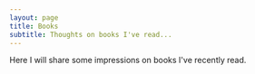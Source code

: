 ```yaml
---
layout: page
title: Books 
subtitle: Thoughts on books I've read...
---
```


Here I will share some impressions on books I've recently read.
